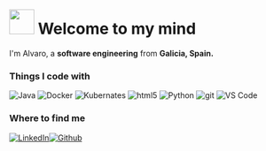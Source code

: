 <h1><img src="https://emojipedia-us.s3.dualstack.us-west-1.amazonaws.com/thumbs/120/google/274/exploding-head_1f92f.png" width="45"/> Welcome to my mind</h1>

<p>I'm Alvaro, a <b>software engineering</b> from <b>Galicia, Spain.</b>
<h3>Things I code with</h3>
<p>
<img
  alt="Java"
  src="https://img.shields.io/badge/-Java-007396?style=flat-square&logo=java&logoColor=white"
/>
<img
  alt="Docker"
  src="https://img.shields.io/badge/-Docker-46a2f1?style=flat-square&logo=docker&logoColor=white"
/>
<img
  alt="Kubernates"
  src="https://img.shields.io/badge/-Kubernetes-326CE5?style=flat-square&logo=kubernetes&logoColor=white"
/>
<img
  alt="html5"
  src="https://img.shields.io/badge/-HTML5-E34F26?style=flat-square&logo=html5&logoColor=white"
/>
<img
  alt="Python"
  src="https://img.shields.io/badge/-Python-FFD963?style=flat-square&logo=Python&logoColor=black"
/>
<img
  alt="git"
  src="https://img.shields.io/badge/-Git-F05032?style=flat-square&logo=git&logoColor=white"
/>
<img
  alt="VS Code"
  src="https://img.shields.io/badge/-VS%20Code-007ACC?style=flat-square&logo=visual-studio-code&logoColor=white"
/>
</p>

<h3>Where to find me</h3>
<p><a href="https://www.linkedin.com/in/alvaromui%C3%B1o/" target="_blank"><img alt="LinkedIn" src="https://img.shields.io/badge/linkedin-%230077B5.svg?&style=for-the-badge&logo=linkedin&logoColor=white" /></a><a href="https://github.com/alvaromg97" target="_blank"><img alt="Github" src="https://img.shields.io/badge/GitHub-%2312100E.svg?&style=for-the-badge&logo=Github&logoColor=white" /></a>
</p>
